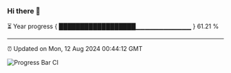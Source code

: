 ### Hi there 👋

⏳ Year progress { ██████████████████▁▁▁▁▁▁▁▁▁▁▁▁ } 61.21 %

---

⏰ Updated on Mon, 12 Aug 2024 00:44:12 GMT

![Progress Bar CI](https://github.com/Shyam-Makwana/GitHub-Actions-Demo/workflows/Progress%20Bar%20CI/badge.svg)
